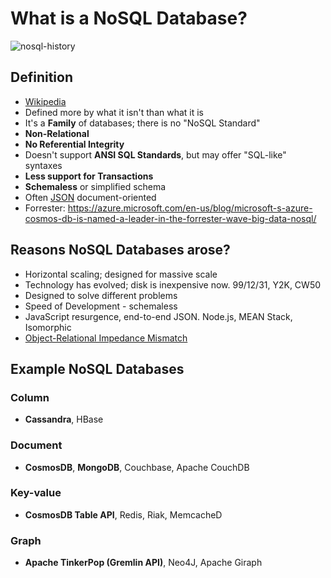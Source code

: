 # What is a NoSQL Database?

![nosql-history](img/nosql-history.png)

## Definition

- [Wikipedia](https://en.wikipedia.org/wiki/NoSQL)
- Defined more by what it isn't than what it is
- It's a **Family** of databases; there is no "NoSQL Standard"
- **Non-Relational**
- **No Referential Integrity**
- Doesn't support **ANSI SQL Standards**, but may offer "SQL-like" syntaxes
- **Less support for Transactions**
- **Schemaless** or simplified schema
- Often [JSON](https://en.wikipedia.org/wiki/JSON) document-oriented
- Forrester: https://azure.microsoft.com/en-us/blog/microsoft-s-azure-cosmos-db-is-named-a-leader-in-the-forrester-wave-big-data-nosql/

## Reasons NoSQL Databases arose?

- Horizontal scaling; designed for massive scale
- Technology has evolved; disk is inexpensive now.  99/12/31, Y2K, CW50
- Designed to solve different problems
- Speed of Development - schemaless
- JavaScript resurgence, end-to-end JSON.  Node.js, MEAN Stack, Isomorphic
- [Object-Relational Impedance Mismatch](https://en.wikipedia.org/wiki/Object-relational_impedance_mismatch)

## Example NoSQL Databases

### Column
- **Cassandra**, HBase

### Document
- **CosmosDB**, **MongoDB**, Couchbase, Apache CouchDB

### Key-value
- **CosmosDB Table API**, Redis, Riak, MemcacheD

### Graph
- **Apache TinkerPop (Gremlin API)**, Neo4J, Apache Giraph
